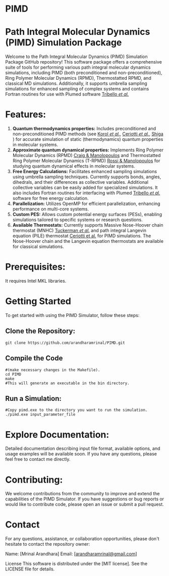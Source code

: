# PIMD
Path Integral Molecular Dynamics (PIMD) Simulation Package
==========================================================
Welcome to the Path Integral Molecular Dynamics (PIMD) Simulation Package GitHub repository! This software package offers a comprehensive suite of tools for performing various path integral molecular dynamics simulations, including PIMD (both preconditioned and non-preconditioned), Ring Polymer Molecular Dynamics (RPMD), Thermostatted RPMD, and classical MD simulations. Additionally, it supports umbrella sampling simulations for enhanced sampling of complex systems and contains Fortran routines for use with Plumed software [Tribello *et al.*](https://doi.org/10.1016/j.cpc.2013.09.018)

Features:
=========
  1. **Quantum thermodynamics properties:** Includes preconditioned and non-preconditioned PIMD methods (see [Korol *et al.*](https://doi.org/10.1063/1.5134810), [Ceriotti *et al.*](http://dx.doi.org/10.1063/1.3489925), [Shiga](10.1016/B978-0-12-409547-2.11614-2) ) for accurate simulation of static (thermodynamics) quantum properties in molecular systems. 
  2. **Approximate quantum dynamical properties:** Implements Ring Polymer Molecular Dynamics (RPMD) [Craig & Manolopoulos](https://doi.org/10.1063/1.1777575)  and Thermostatted Ring Polymer Molecular Dynamics (T-RPMD) [Rossi & Manolopoulos](https://doi.org/10.1063/1.4883861) for studying quantum dynamical effects in molecular systems.
  3. **Free Energy Calculations:** Facilitates enhanced sampling simulations using umbrella sampling techniques. Currently supports bonds, angles, dihedrals, and their differences as collective variables. Additional collective variables can be easily added for specialized simulations. It also includes Fortran routines for interfacing with Plumed [Tribello *et al.*](https://doi.org/10.1016/j.cpc.2013.09.018) software for free energy calculation.
  4. **Parallelization:** Utilizes OpenMP for efficient parallelization, enhancing performance on multi-core systems.
  5. **Custom PES:** Allows custom potential energy surfaces (PESs), enabling simulations tailored to specific systems or research questions.
  6. **Available Thermostats:** Currently supports Massive Nose-Hoover chain thermostat (MNHC) [Tuckerman *et al.*](http://dx.doi.org/10.1080/00268979600100761)  and path integral Langevin equation (PILE) thermostat [Ceriotti et al.](http://dx.doi.org/10.1063/1.3489925) for PIMD simulations. The Nose-Hoover chain and the Langevin equation thermostats are available for classical simulations.

Prerequisites:
==============
It requires Intel MKL libraries. 

Getting Started
===============
To get started with using the PIMD Simulator, follow these steps:

  Clone the Repository:
  ---------------------
    git clone https://github.com/arandharamrinal/PIMD.git

  Compile the Code 
  -----------------
    #(make necessary changes in the Makefile).
    cd PIMD  
    make
    #This will generate an executable in the bin directory.
  Run a Simulation:
  -----------------
    #Copy pimd.exe to the directory you want to run the simulation.
    ./pimd.exe input_parameter_file

Explore Documentation:
======================
Detailed documentation describing input file format, available options, and usage examples will be available soon. If you have any questions, please feel free to contact me directly.

Contributing:
============
We welcome contributions from the community to improve and extend the capabilities of the PIMD Simulator. If you have suggestions or bug reports or would like to contribute code, please open an issue or submit a pull request.

Contact
=======
For any questions, assistance, or collaboration opportunities, please don't hesitate to contact the repository owner:

Name: [Mrinal Arandhara]
Email: [arandharamrinal@gmail.com]

License
This software is distributed under the [MIT license]. See the LICENSE file for details.
